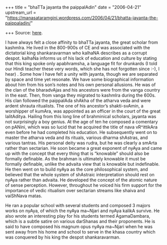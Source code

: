 +++
title = "bhaTTa jayanta the paippalAdin"
date = "2006-04-21"
upstream_url = "https://manasataramgini.wordpress.com/2006/04/21/bhatta-jayanta-the-paippaladin/"

+++
Source: [here](https://manasataramgini.wordpress.com/2006/04/21/bhatta-jayanta-the-paippaladin/).

I have always felt a close affinity to bhaTTa jayanta, the great scholar from kashmIra. He lived in the 800-900s of CE and was associated with the dictatorial king shankaravarman who kalhaNA describes as a corrupt despot. kalhaNa informs us of his lack of education and culture by stating that this king spoke only apabhramsha, a language fit for drunkards (I told our Hindi teacher these very words, which she has not forgotten since :-), I hear) . Some how I have felt a unity with jayanta, though we are separated by space and time yet resonate. We have some biographical information about him from his son’s notes and his own personal allusions. He was of the clan of the bharadvAjas and his ancestors were from the vanga country in the east. Then, from vanga they migrated to kashmIra during the 600s. His clan followed the paippalAda shAkha of the atharva veda and were ardent shrauta ritualists. The one of his ancestor’s shakti-svAmin, a worshipper of kumAra, was appointed as an officer in the court of the great lalitAditya. Hailing from this long line of brahminical scholars, jayanta was not surprisingly a boy genius. At the age of ten he composed a comentary on pANini, which was so lucid that he acquired the title of nava vR^ittikAra even before he had completed his education. He subsequently went on to master the atharva veda and its rituals, various dharma shAstras, and various tantras. His personal deity was rudra, but he was clearly a smArta rather than sectarian. He soon became a great exponent of nyAya and came up with the concept that every thing that is “knowable” should also be formally definable. As the brahman is ultimately knowable it must be formally definable, unlike the advaita view that is knowable but indefinable. He then went on to build nyAya as the core philosophical system, and believed that the whole system of shAstraic interpretation should rest on nyAya rather than advaita. He developed the concept of the atomic nature of sense perception. However, throughout he voiced his firm support for the importance of vedic ritualism over sectarian streams like shaiva and vaiShNava matas.

He ran a popular school with several students and composed 3 majors works on nyAya, of which the nyAya ma\~Njari and nyAya kalikA survive. He also wrote an interesting play for his students termed AgamaDambara, which is a subtle satire on various darShanas and their proponents. He is said to have composed his magnum opus nyAya ma\~Njari when he was sent away from his home and school to serve in the khasa country which was conquered by his king the despot shankaravarman.

